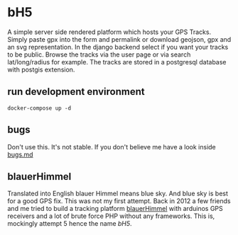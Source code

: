 # bH5
A simple server side rendered platform which hosts your GPS Tracks. Simply paste gpx into the form and permalink or download geojson, gpx and an svg representation. In the django backend select if you want your tracks to be public. Browse the tracks via the user page or via search lat/long/radius for example. The tracks are stored in a postgresql database with postgis extension.

## run development environment
```
docker-compose up -d
```

## bugs
Don't use this. It's not stable. If you don't believe me have a look inside [bugs.md](./bugs.md)

## blauerHimmel
Translated into English blauer Himmel means blue sky. And blue sky is best for a good GPS fix. This was not my first attempt. Back in 2012 a few friends and me tried to build a tracking platform [blauerHimmel](https://github.com/koma5/blauerHimmel) with arduinos GPS receivers and a lot of brute force PHP without any frameworks. This is, mockingly attempt 5  hence the name *bH5*.
